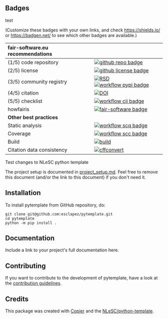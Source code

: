 ## Badges
test

(Customize these badges with your own links, and check https://shields.io/ or https://badgen.net/ to see which other badges are available.)

| fair-software.eu recommendations | |
| :-- | :--  |
| (1/5) code repository              | [![github repo badge](https://img.shields.io/badge/github-repo-000.svg?logo=github&labelColor=gray&color=blue)](https://github.com/esclapez/pytemplate) |
| (2/5) license                      | [![github license badge](https://img.shields.io/github/license/esclapez/pytemplate)](https://github.com/esclapez/pytemplate) |
| (3/5) community registry           | [![RSD](https://img.shields.io/badge/rsd-pytemplate-00a3e3.svg)](https://www.research-software.nl/software/pytemplate) [![workflow pypi badge](https://img.shields.io/pypi/v/pytemplate.svg?colorB=blue)](https://pypi.python.org/project/pytemplate/) |
| (4/5) citation                     | [![DOI](https://zenodo.org/badge/DOI/<replace-with-created-DOI>.svg)](https://doi.org/<replace-with-created-DOI>)|
| (5/5) checklist                    | [![workflow cii badge](https://bestpractices.coreinfrastructure.org/projects/<replace-with-created-project-identifier>/badge)](https://bestpractices.coreinfrastructure.org/projects/<replace-with-created-project-identifier>) |
| howfairis                          | [![fair-software badge](https://img.shields.io/badge/fair--software.eu-%E2%97%8F%20%20%E2%97%8F%20%20%E2%97%8F%20%20%E2%97%8F%20%20%E2%97%8B-yellow)](https://fair-software.eu) |
| **Other best practices**           | &nbsp; |
| Static analysis                    | [![workflow scq badge](https://sonarcloud.io/api/project_badges/measure?project=esclapez_pytemplate&metric=alert_status)](https://sonarcloud.io/dashboard?id=esclapez_pytemplate) |
| Coverage                           | [![workflow scc badge](https://sonarcloud.io/api/project_badges/measure?project=esclapez_pytemplate&metric=coverage)](https://sonarcloud.io/dashboard?id=esclapez_pytemplate) || Documentation                      | [![Documentation Status](https://readthedocs.org/projects/pytemplate/badge/?version=latest)](https://pytemplate.readthedocs.io/en/latest/?badge=latest) || **GitHub Actions**                 | &nbsp; |
| Build                              | [![build](https://github.com/esclapez/pytemplate/actions/workflows/build.yml/badge.svg)](https://github.com/esclapez/pytemplate/actions/workflows/build.yml) |
| Citation data consistency          | [![cffconvert](https://github.com/esclapez/pytemplate/actions/workflows/cffconvert.yml/badge.svg)](https://github.com/esclapez/pytemplate/actions/workflows/cffconvert.yml) || SonarCloud                         | [![sonarcloud](https://github.com/esclapez/pytemplate/actions/workflows/sonarcloud.yml/badge.svg)](https://github.com/esclapez/pytemplate/actions/workflows/sonarcloud.yml) || Link checker              | [![link-check](https://github.com/esclapez/pytemplate/actions/workflows/link-check.yml/badge.svg)](https://github.com/esclapez/pytemplate/actions/workflows/link-check.yml) |## How to use pytemplate

Test changes to NLeSC python template

The project setup is documented in [project_setup.md](project_setup.md). Feel free to remove this document (and/or the link to this document) if you don't need it.

## Installation

To install pytemplate from GitHub repository, do:

```console
git clone git@github.com:esclapez/pytemplate.git
cd pytemplate
python -m pip install .
```

## Documentation

Include a link to your project's full documentation here.

## Contributing

If you want to contribute to the development of pytemplate,
have a look at the [contribution guidelines](CONTRIBUTING.md).

## Credits

This package was created with [Copier](https://github.com/copier-org/copier) and the [NLeSC/python-template](https://github.com/NLeSC/python-template).
